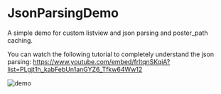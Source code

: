 # JsonParsingDemo
A simple demo for custom listview and json parsing and poster_path caching.

You can watch the following tutorial to completely understand the json parsing: https://www.youtube.com/embed/frltqnSKqiA?list=PLgjt1h_kabFebUn1anGYZ6_Tfkw64Ww12

![demo](https://cloud.githubusercontent.com/assets/3941245/17918266/0e95ed5e-69e1-11e6-87f0-27ab441d177e.gif)
